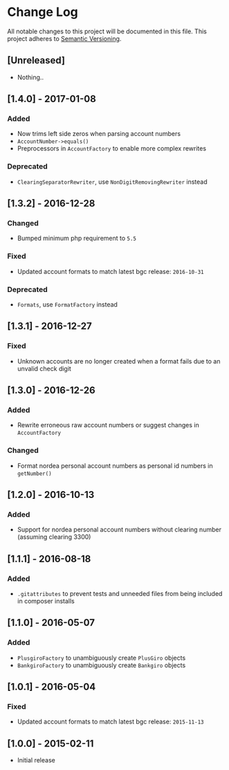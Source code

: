 # Change Log
All notable changes to this project will be documented in this file.
This project adheres to [Semantic Versioning](http://semver.org/).

## [Unreleased]

- Nothing..

## [1.4.0] - 2017-01-08

### Added
- Now trims left side zeros when parsing account numbers
- `AccountNumber->equals()`
- Preprocessors in `AccountFactory` to enable more complex rewrites

### Deprecated
- `ClearingSeparatorRewriter`, use `NonDigitRemovingRewriter` instead

## [1.3.2] - 2016-12-28

### Changed
- Bumped minimum php requirement to `5.5`

### Fixed
- Updated account formats to match latest bgc release: `2016-10-31`

### Deprecated
- `Formats`, use `FormatFactory` instead

## [1.3.1] - 2016-12-27

### Fixed
- Unknown accounts are no longer created when a format fails due to an unvalid check digit

## [1.3.0] - 2016-12-26

### Added
- Rewrite erroneous raw account numbers or suggest changes in `AccountFactory`

### Changed
- Format nordea personal account numbers as personal id numbers in `getNumber()`

## [1.2.0] - 2016-10-13

### Added
- Support for nordea personal account numbers without clearing number (assuming clearing 3300)

## [1.1.1] - 2016-08-18

### Added
- `.gitattributes` to prevent tests and unneeded files from being included in composer installs

## [1.1.0] - 2016-05-07

### Added
- `PlusgiroFactory` to unambiguously create `PlusGiro` objects
- `BankgiroFactory` to unambiguously create `Bankgiro` objects

## [1.0.1] - 2016-05-04

### Fixed
- Updated account formats to match latest bgc release: `2015-11-13`

## [1.0.0] - 2015-02-11
- Initial release
